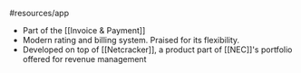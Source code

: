 #resources/app 

* Part of the [[Invoice & Payment]]
* Modern rating and billing system. Praised for its flexibility.
* Developed on top of [[Netcracker]], a product part of [[NEC]]'s portfolio offered for revenue management 